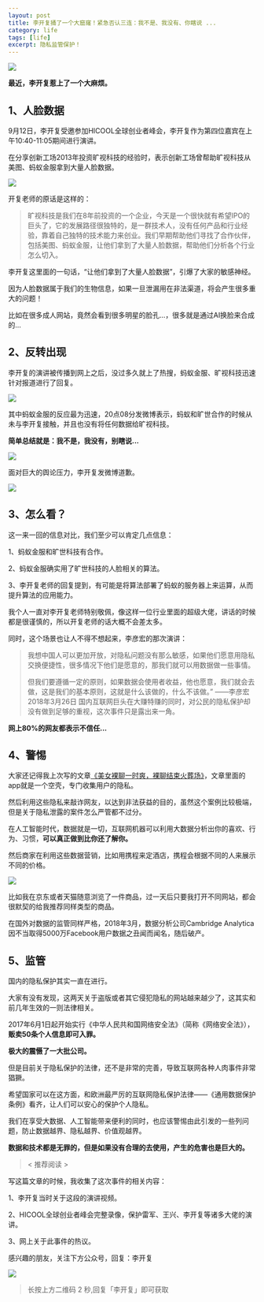 ```yaml
---
layout: post
title: 李开复捅了一个大窟窿！紧急否认三连：我不是、我没有、你瞎说 ...
category: life
tags: [life]
excerpt: 隐私监管保护！
---
```


![](http://favorites.ren/assets/images/2020/it/likaifu/likaifu01.jpg) 

**最近，李开复惹上了一个大麻烦。**

## 1、人脸数据

9月12日，李开复受邀参加HICOOL全球创业者峰会，李开复作为第四位嘉宾在上午10:40-11:05期间进行演讲。

在分享创新工场2013年投资旷视科技的经验时，表示创新工场曾帮助旷视科技从美图、蚂蚁金服拿到大量人脸数据。

![](http://favorites.ren/assets/images/2020/it/likaifu/likaifu02.jpg) 

开复老师的原话是这样的：

>旷视科技是我们在8年前投资的一个企业，今天是一个很快就有希望IPO的巨头了，它的发展路径很独特的，是一群技术人，没有任何产品和行业经验，靠着自己独特的技术能力来创业。我们早期帮助他们寻找了合作伙伴，包括美图、蚂蚁金服，让他们拿到了大量人脸数据，帮助他们分析各个行业怎么切入。

李开复这里面的一句话，“让他们拿到了大量人脸数据”，引爆了大家的敏感神经。

因为人脸数据属于我们的生物信息，如果一旦泄漏用在非法渠道，将会产生很多重大的问题！

比如在很多成人网站，竟然会看到很多明星的脸孔...，很多就是通过AI换脸来合成的...

## 2、反转出现

李开复的演讲被传播到网上之后，没过多久就上了热搜，蚂蚁金服、旷视科技迅速针对报道进行了回复。

![](http://favorites.ren/assets/images/2020/it/likaifu/likaifu03.jpg) 

其中蚂蚁金服的反应最为迅速，20点08分发微博表示，蚂蚁和旷世合作的时候从未与李开复接触，并且也没有将任何数据给旷视科技。

**简单总结就是：我不是，我没有，别瞎说...**

![](http://favorites.ren/assets/images/2020/it/likaifu/likaifu04.jpg) 

面对巨大的舆论压力，李开复发微博道歉。

![](http://favorites.ren/assets/images/2020/it/likaifu/likaifu05.jpg) 

## 3、怎么看？

这一来一回的信息对比，我们至少可以肯定几点信息：

1、蚂蚁金服和旷世科技有合作。

2、蚂蚁金服确实用了旷世科技的人脸相关的算法。

3、李开复老师的回复提到，有可能是将算法部署了蚂蚁的服务器上来运算，从而提升算法的应用能力。

我个人一直对李开复老师特别敬佩，像这样一位行业里面的超级大佬，讲话的时候都是很谨慎的，所以开复老师的话大概不会差太多。

同时，这个场景也让人不得不想起来，李彦宏的那次演讲：

>我想中国人可以更加开放，对隐私问题没有那么敏感，如果他们愿意用隐私交换便捷性，很多情况下他们是愿意的，那我们就可以用数据做一些事情。
>
>但我们要遵循一定的原则，如果数据会使用者收益，他也愿意，我们就会去做，这是我们的基本原则，这就是什么该做的，什么不该做。” ——李彦宏 2018年3月26日
国内互联网巨头在大赚特赚的同时，对公民的隐私保护却没有做到足够的重视，这次事件只是露出来一角。

**网上80%的网友都表示不信任...**

## 4、警惕

大家还记得我上次写的文章[《美女裸聊一时爽，裸聊结束火葬场》]()，文章里面的app就是一个空壳，专门收集用户的隐私。

然后利用这些隐私来敲诈网友，以达到非法获益的目的，虽然这个案例比较极端，但是关于隐私泄露的案件怎么严管都不过分。

在人工智能时代，数据就是一切，互联网机器可以利用大数据分析出你的喜欢、行为、习惯，**可以真正做到比你还了解你。**

然后商家在利用这些数据营销，比如用携程来定酒店，携程会根据不同的人来展示不同的价格。

![](http://favorites.ren/assets/images/2020/it/likaifu/likaifu06.jpg) 

比如我在京东或者天猫随意浏览了一件商品，过一天后只要我打开不同网站，都会很默契的给我推荐同样类型的商品。

在国外对数据的监管同样严格，2018年3月，数据分析公司Cambridge Analytica因不当取得5000万Facebook用户数据之丑闻而闻名，随后破产。

## 5、监管

国内的隐私保护其实一直在进行。

大家有没有发现，这两天关于盗版或者其它侵犯隐私的网站越来越少了，这其实和前几年生效的一则法律相关。

2017年6月1日起开始实行《中华人民共和国网络安全法》（简称《网络安全法》），**贩卖50条个人信息即可入罪。**

**极大的震慑了一大批公司。**

但是目前关于隐私保护的法律，还不是非常的完善，导致互联网各种人肉事件非常猖獗。

希望国家可以在这方面，和欧洲最严厉的互联网隐私保护法律——《通用数据保护条例》看齐，让人们可以安心的保护个人隐私。

我们在享受大数据、人工智能带来便利的同时，也应该警惕由此引发的一些列问题，防止数据越界、隐私越界、价值观越界。

**数据和技术都是无罪的，但是如果没有合理的去使用，产生的危害也是巨大的。**

>< 推荐阅读 >

写这篇文章的时候，我收集了这次事件的相关内容：

1、李开复当时关于这段的演讲视频。

2、HICOOL全球创业者峰会完整录像，保护雷军、王兴、李开复等诸多大佬的演讲。

3、网上关于此事件的热议。

感兴趣的朋友，关注下方公众号，回复：李开复

![](http://favorites.ren/assets/images/2020/it/likaifu/likaifu07.jpg) 

>长按上方二维码 2 秒,回复「李开复」即可获取

